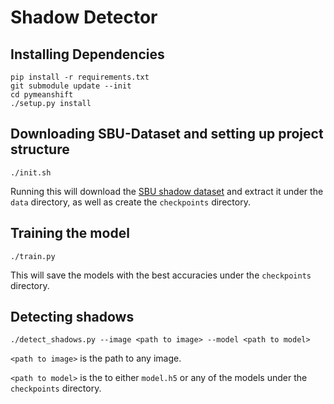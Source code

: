 # Shadow Detector

## Installing Dependencies 

```
pip install -r requirements.txt
git submodule update --init
cd pymeanshift
./setup.py install
```

## Downloading SBU-Dataset and setting up project structure

```
./init.sh
```

Running this will download the [SBU shadow dataset](http://www3.cs.stonybrook.edu/~cvl/content/datasets/shadow_db/SBU-shadow.zip)
and extract it under the ```data``` directory, as well as create the
```checkpoints``` directory.

## Training the model

```
./train.py
```

This will save the models with the best accuracies under the ```checkpoints```
directory.

## Detecting shadows

```
./detect_shadows.py --image <path to image> --model <path to model>
```

```<path to image>``` is the path to any image.

```<path to model>``` is the to either ```model.h5``` or any of the models under
the ```checkpoints``` directory.
